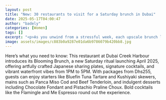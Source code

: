 ```yaml
---
layout: post
title: "New: 30 restaurants to visit for a Saturday brunch in Dubai"
date: 2025-05-17T04:00:47
author: "badely"
categories: [Women]
tags: []
excerpt: "<p>As you unwind from a stressful week, each upscale brunch located around Dubai is sure to let you relax. While you get your money’s worth with a spe"
image: assets/images/c883b0a9287e01da6b9786079b420bb8.jpg
---
```


Here’s what you need to know: This restaurant at Dubai Creek Harbour introduces its Blooming Brunch, a new Saturday ritual launching April 2025, offering artfully crafted Japanese sharing plates, signature cocktails, and vibrant waterfront vibes from 1PM to 5PM. With packages from Dhs255, guests can enjoy starters like Bluefin Tuna Tartare and Kushiyaki skewers, mains such as Panca Miso Cod and Beef Tenderloin, and indulgent desserts including Chocolate Fondant and Pistachio Praline Choux. Bold cocktails like the Flamingle and Me Espresso round out the experience.

